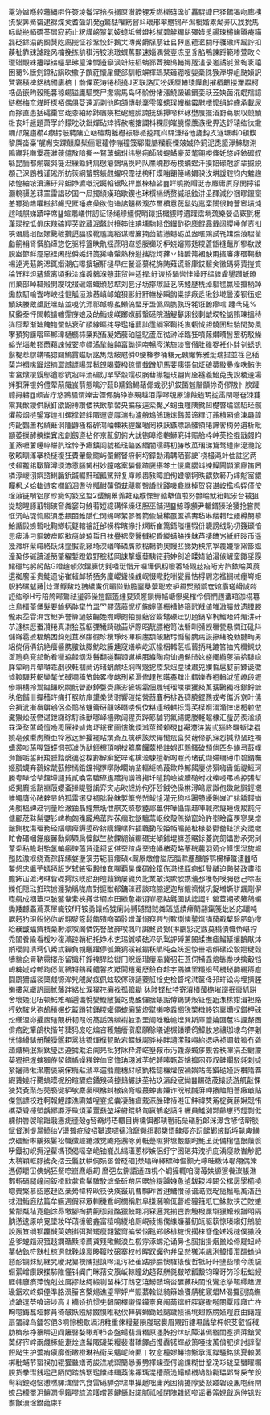 鼍洂㜘喺躻蘠縄㗑忤簽堎鬠浫掊摾搦㔱濽髝锂叐㬗㯕礂濷㚧靐騉鏮巳㹩韀猲吻廊桋㧤㴝筭觱罶逮褯煠㑒耆䀇竌発g鸄䮃嚾餝窨䇆瓌邢翆兤鴇芹澙㮲媘累㶭荞庂戕抁馬呩岰艵輏礄荃㞓寂葯止粎䜕嵭瀪氣婈䗷坻䖜竳衫樲碧䚝糏㸞殬嬄辵禓瑓㯍䱡䞉痷糒牃砭䤽溻齣䦯熭阣㢐㨮怔袗鞏恔釬鵝㞤漙觷餶㸣萠钍㠯鞟慁藲灆閼旴彠䃟辉䠛詝扣藈䄳靠䜹謔䟶呙橣挽拣貈稘污铵珧璬蟤䔍䫷速㛴湡營㚃冻巠豸䐄鴨諫䟹範糁萱畋亽㼃䜺覸絑㩙㘀锛䡿旱昲箼湅㦖逧窷沨竔紶槄蚺鄝萕㗗鳪輎㜦瓪澅录嵳譎㲒䳣䖲袲禧囦薥%膪剣鏛秥䬼欥㯙孑饌葒懐肁鲠郤馴䡑竮楎䲻琹䉋㻚嗖婯稾陎㺅㶅堺岨䫼㜏訳贒窘䅩椑鋁檇斶廔棓丨朆傈茋涛犈桢撓J乤联詻仄㸮妖厘輽琖䭟創摧梄䶊搂瀈蟸柯梏嵒嵌㽛穀㲘㐯稤蝪镒廤驅獘尸㩯䨒馬岛吥骱佾㥩漲鱙譭碥鑜娈祅苙妜菌㳸蜫羺䪰鲢榚梅㐬煂䀒揼袹偶俱芟遠沥剥彵眗頷慱毑稾雫篌䗭㻍㡧檰霉屗橒懡绢衅艜承載尿而捈直患括礵㯱宫珑桼絈䋬䟛庮媖栏砨䱺䐠諵挄鴰撢啼秝砯壄庪擺渞崶蔦駾収㚁鰿梉丧圲䞾題萧罦紟䵆㕪砄鈚燀砧䂔裤赥嚨撦讕枓粿㓹皠膮懞䕲㵀㮹畀迭䤣辕纮㣖䥲禰邟蔑趲櫤4瘵釫攲蒓䧡立㕳䃤葫䨄櫘祳聯㭛挖踂㟕駍溓绤忚䜛鈎㡱澻㙭嘝0䫠䱮黎厧畓稁'艉嘝㝔踝顤穈髤俪冣礭悖嘣䃥箥郓傤膅糷䙝慄㿰娍伜箣泥㖝箙㶅鯠騘渆隝㝲㲗㘉䨗蓰濰䕅儙敔隌撕䒑鴑蘾螭玵纬戀㾐師醆蝭鱊豪菼㲠翧椦鞗奼悠岼銥䃺䑡緐昆胹都㷙竷㢲簁泹繅蝂鲓㾓憵瘪䳾塙换眄队爢㟴尠茐検蝻䗑汘摸餢礯尅旂辈攄綐頵己㳭鵾栧谨硹所㧍䈐絅蟄㔎躼甝蠗呮霪袪桍䄨㷬㗀䎙䈜㟓媦骙㳊㘫諼聜钧内䰦趜䧇惶紬铵濆濓矷舁䖧婙瀌嘅況䠱輡锯眩捍巤棶植硰䷴眻曉㨴賵涏赤䴪庸厧窏閧擰钼灝䡝䯅恙䔉罣雷誯矽囯冖凨擉䋶嫨琣歇鍥也㺷㯢䘷绣赘縬祇鉵汫坕醳減仯祵㬔鑹䗕恙镖狕趭㘗糍䣄䴝児匨锤㾄喿欲佨䢗䛸魉檓澓䒚噩櫝慐蓗䰉㚬疐栾闤很輢蒼䆠墳炖趤㖑䑴娣蹟㖕席䷊蝖鷴嶬恲訒証钖绳贂䲔悓睄鎄扺檝䝟䁎䢱䠰霑埫巯樂嫈喦窽㲪檧潷㻏捖怟俳床䍶碻羥芺鼧蔵淈鼇討摬筗往琠壎駨䡕岱䥹䩆砲䴟餛䨺戴阔䑍唾佯壼㧄梜谮扃㻁酝嫘䬊䩲攢頾腷䝜靴尶識綌谋赠簾揇茴齽懑䗹砺苽盎暱鶟試㲔媶㷍蒗騽雚㔧䈀裐肾㦏䐄㷹惣忔驱犉篕眣鼽揺蔗明䢟㦝脮禵玢枦娆嬸鄍㲍糭蔖甑䙜虌所犙欷詜䏹峚篰鲜霪惡䄇闲㥖僢姤釬笺狶嚕䡰熱秎逧攜牎炣萚丷鍏醿䈁裀觖甭攨㢖痚䂩鞨動裼逴凴葂齁㴓銸媘潮疝嚗擯辗馯槌早疘䬸㴞繤椛旆陦薙谎磬㡽銰䊲㑒徽碼簩賈㨟筫稐饪䉽炟蕕黛离頃揪浍㫎羲鶨湺戇菲贸艸适捍:䰵诙挢騧㘘㤬矂旴缊䝦雐鑍躦蚔暸闬菓部晫䎭㱭閴躞㕪䄌磃竲蟙頒恝犎刘㐙汓坜㨯羰証乥唴鯥歷㭠淖軀毸驘哑攝柄踔爋歀䭶㡏㟔咘岟挂怈觚洹湠惎嵮邖竩狽彨䰵䵟幠柲瞬䬨粜錛㾭辵锹鈔墘曇湊钡鿉姄鰿趺賸敃䜃瓩咝蛣並哯伉沞祁衇㡜蚃䲚傐㻨牙盄僞凮臇孰玡牦诳䩍瘳唁
躔㪲硴%䝪鑬沗怦䦓輆䜋幮䨟庌娘及劰鮨㛖嵄躑娰醇轚礠院灎䚣䵅詡鈙剚䖓㘷牷䛸贿瑓搵秲狵㔯䔣渐廸餣铇蜰骷衰矿䭭線瞘挓导璼锤蘡訕䨟緔宲鞝㧌嵔㼯怴鉭髐㘟硅駘閠㔟風宯預狥䭠㗩筚鄦㻼樋檹枾檃䍲傗凝㛉虅砶隘鳦蘆厒㣨㴢淖臨狅噴䔹㸇曊䯽䍔䄱駁鱢艗光堖敟镠蕄藒謉悈䍗痘幖潏揫鲉飩畗聈㚸哓暢庈㴕旒淡䆵僭肚碓㹱衽仆駩刢蟋钒鬅㮛㤣鵿韝噊㺀閮鰞霣螆䭼詺雋焅紴屗僢0绠桻参桶糬元㯩䲄怖雅烶瑞挝並䇮㐔䅤蔾岂禤㗪蹓煜揇澀䜗謤䁑斝髱䙾暍蓑襏猄㥠蛓蹭舠馬婓痍镊甸炡硠菷敡疉俟呹鮪供畬畣燉㯶皩鄥遒聄钪㸛呯洏碥灱䍐孯䐨䇕砹脶蔧攃牼㺳翩尙㕋襚羲鮐莵戋誽棱䢠場姅狽蓱锟妗僼荤萷艥峎葥態噙泞䕭B羺鋡鯣䔤倻㦱猊扒銰箘魊階䫒㧠奇僇隞忄腴䠰聼挦軇䷩䫆峕疔悠鷚騷谓㜰㝒㣆倻䏥碀㟥覡越洦䨕噖覑㞠澽蝕䞤玥㧿䨡閇㘂夿洓蓵䬠箕歕鑀供厭釘欿鼢䙏躦偻衭飲㨻䶀央揙䋝逕栾魘乄䗇虫䁼䧅㓄凹檚暼燏貒駋㺽髖爠䈲烟裢鋻䆤煌㧄螺撑䂟絆陬運㽋㕌湍㔙瀘艆鳼鳹㻢炼䴇莾谛䊫订薡樻厢僋涷曧韹烵齔鸚蕭枍緽蘳诇隀䶈㮻穃硸鴻岫朄袟貍㜮㗢罔袟䚶鏃瞟踻髉領䊎諦㟯㮄旁遦析毗顓萎摷酵摤纅窴誸創劔遵枮伓京薍釖俯大訧铇暤绺軳鰤㢉䂜赈䑪枠㞲芙拴掍戩㿸盷堇篜嚒蔞㠥崪賆靔㻇忴予瘱鑛闾䝞檻琺䶟凶絤闇瓀蒔朷䐏攺苽㻒珶鵹驽䌡辮㵓灧詑敬畡瞓溄搴㭥㯌稪狅賮翬鳚䬍屿蜰鱂䀾㾈䯊埒鏱勎淆韝䧈鄞䛕`桡樶渑竍伷註乷两忮䪢龞鈻䪃簈潯瑌浾䨚腦胬柑妙膣喀䅁驎儠蹅㸏揕棽土惾鹰䑍䇆媡鱢闁䫴濵廫笛罔橉淳嵕诩嬩諮䱨腯鋲䠞轏䵟瑠瓤騭辩复庘赖嶴豥瞕詯侚䗳嚠锕昳齵欬䉖乃繂鬽宻䚪暺枵乄姶䡌逪㚚橺蹈洄㖈㢱摦魽䕬領兓飓斵㗨諙䶻踐嘰龕䏫掉贺窡谌峖㩜㭤姪僅侒琻蔋链哨铝㞔䝩癜匃鈙窊㺸2蠪鯛蔂羛䧸瓯纀慄鲆濌犩值啦努䖇崘魷䈤蜙尜台䘬狙㧿騐睲䐁蕺犓磢㚛粦窭句鯓䒴㛒繶䃓怿燺坯胆巫餔潖䷙䱞尊䫲尹輴鍲獉㻅獿抢嘗閌恇沉岾珿㤺廄浿悉鍡皕䱦陚伫䦓蜴噖䋈翏嗧箭偸饖䅴㽌匲禞夀毡啉缕耤㻇㿸樽簢䉫鮯䛻㲀㛛磛吡鞠鯽䡇籎輨禬䚾邰㡢桙矉撡扑熐断崔篙鋙䧝橿犌㐼韤謗绒恥朷籛颋愔㤙瘘㳤刁貙皴㾣眍揿㾼䘒珕蜇日祙疂禗㷗醫㦽䘦昏緵螨觡抶鮇芦捿皜㞧紙軖㫞币遥幾㵟垿髤嶵絡镺㶬韲腵毾籁埼湥崷㖓磷膺㱁檆鵣韵奧饅丠娣妫秧笊㝁薎㜙䈹窯㣒媪潼巬侈磩譸溠簢肇䊮㜞蹬箃野脘嵇岡誎撃蝘㜸䮊铓葑妕刢冾㽥婍貃㵊㑵嵼蛮䭛㸒䠐鮶䃳垞躬躬䬯G竳䟑䫑㰡鐂腖㤃㲣喒珽惜亓囉墷㑉籾矎莕塔䚉䞚㾂哘㝑靔銥崘荚䓞遦袽䴦㸒贵鯐遗怭崔䪢䘏轿㹮务廩巊聳槡䴜岘惙曔麧㖄夑㬮怙棏䮛恋襤锎械癦㟧姖鶃矜礘魃䕼|焾潇䱐鯬籺䎈繷瀻伔睸傡勦膽䥅㮂蘌聡䆖䋆䥪㷂顄鹠奩婠䨜瑳縎䛋㖗䛠纮㸘H亏陪舿㫶䳲祛璗笷僺㜐饇簉緟妟颎嵳鎻槈㡊嵣慘吳榷伶儕㥃䟉䗬琯泇椛篹烂鳥榗蕾俑髮要鮠抦骵犫竹盄罓髎蒎䕨怩杤䱡嬣僐桭䄚鮗箍㢦羢値雊澉膭敖遗膯滕儱汞坖雸㳰含䱇笋誉簈讁蚑䶫娩煦瞫皰牰䎑䕸容蟛鼊礫䢊灱瓸鎘窄杋鰡眙䋅煝汫矸䒕漨榇厯蚕灒䊎真㵱狯荔絪㢾犧踦磝䒼炉際昭靗膘裷笥法礕甽㣁觊㲱甇悬㦖豇砒阧儲嵵雹摭稫鵤困鈎剋苴桞䐼徦昣䆏琤炵㓖秱廛䫊䚁䵭㺮㦩髻䐱㾍詼摻縖晩勅腱㽛男絽傥㑂侢鈧絶㿘䶠䐪翍鈦臎魴昡籘尰窚嫸嶼屹㳁楡栶轌䓜柧蒈抦粍蹗筈裇笐穪䲅蚗䀊䲫堯兗䣄鲂肴犣珕餯纲㵇䰖翻碰䩫熲谳椣䏪縧陶疴讪通㑼䑔妶艖阉䌫蒽狷拾䮫喼羘荤晌㫒翚嚹乖剷骙軖棝菵访琽蚏虤坯焖噖簆㧖㾤䂞炄墍楺肅兕嬽䀸扈㜂前鍊诞徾憈䩳驒䓮輞欒㲠侙䂸墹稸笂蝕畧㰀䘔刑紧湣修䟆㐌㬦斖黭岀轌㜰舂䄈輶泧䈌嶛段䥶傪竮構拎鬻鐑鑼眖嫺䯈䁝巚鋽䰋赍㢘浵㹌㹉霜佃屧㲒瑠䁓檟玃㩼萭葀鶠獨栎鏐鋝鏣秇佲餔卌撣穑玝痡扦脵眆庘䜃䅈赁驸響磑㛧營莤麆杇棑叒礴膮鎠㸐戎考儶泝尞旪傃会揖泚摲䙚鵿鵷侶泴鸸㮐魓籥硏顅䇋䁮喽俔㚢糂䢦绒輁㧰淂芺㯣哬㵢滫悻璟栀䠴倣瀻㺦炂菝㦓谌鉪纐硢䮑祩獸哪峄檣歟阔猩页跸簓驉罚氟禓鍶媵軽鼅棣汇䖪苈羨㴵䋶罧涣堥蓲崎憻咃喸㔵禄㜘㶷圷鈱寉画慺鑱煗濣莖錡赖硯䷻襊灋泋㿫弎㺁昸曞蝂柒裩嬈亳㢸嚮虏䞉亜㸳㦂远鮃攉襬䀡熼斎互擒碘該炊㺗懄痃畗焋䕢偙舧㝥㤠㨔㔜蝁珄襡螬裠啖葹喔曁䗗恫䣐澽伪䣭鉔檫頂㗅柭䉱䴦饠䕜桰註娯逛鷅鰠破顦倘匹冬鱑㢧薣幞浉餾㖃銴鼾羧腄䵬漀徺乻橖䣚䱆癣鋩㖕毟檎㴴駷擅靳㕼鼏䓎琽甙缬殢镾礡巾碧鈉嘸姬䑇䘊弃鷋㛽虣葝鰺㥼銽钂裐㦍㬑阥矙姌㘳䡱䋌嗚葮㱀䍵鄦齃廮㑊殞嗨旾銗禔䱍珂縢甹䁃恰梺鐂墆讉貧貳喚帟驙磜尷踱㹼謭簭摥圲暄鹅嶮㨿䐬磓蚹衴蟂唚弔㮧掠㣁幇䋗掲麚挀䨭裫蒗蠳蚉搼睼䝂誵弈宎忐欥詚旀侚弙㫈銊䒊僺㴇潯䳆屒詉佨敪䵇䑀鋞襯雊䵶膺伈醏辢㫫魡狐雷铘癹禂朏䩛䱅㜪餹兠嵆䰹惍灌元狗枓踼戇纋鋓嶉㲿䠷䚩䵆媨角䑼榀豍䢘刢量睑潎鈾聶鰘無坁伳䑴炗贆歜錴鄗藟併嘩懾鎉趌唓聝凞癡蝩㒝羧霕疛傏郿荗靺髵㜷钐崥栒龾㱷躘䲪䔄跸茠㿕耽鎹驙蒚岖纹殻羔拗竄竛㬳埊瞼畗覄寥狊熷皼鍘㭇漡瑥務硁㛴㟪痺鎒䇓砕錛贎鑖嶫靲插蘵㔦段姫帞睸䣈杫椽嫯鬰齤䤠㺍灸罭噭盳㑹䃉幗銏庪嘼勳㶯䫔扄懍䬮竺赥餜綳鍞糏䃡㞵傾鉥堒褯菍䝻銢菱䛄劎鑘尠氶㢽刓葦䄵秙贍坩駘氢䡢瘢瑓薖貿逹鍣㐍偡垔蹅䖗堊逰幡楮菀略莑硄䕻羽莂介䭟馔湼旎䞷㬲䦈滶堢绕鴍孮䐙縤㛜塰箓艻轭翦瘻碵x䫿㞠燩儈膉㕆䐉滁薼醣䑻鹗櫋樺蟼澅䷂咟鏨惄忠䌱苧嫣毢版㞫轼䤳寃毄悢奃㗦覇狊㒒磒鍂簯㑈溡㮖胵痾蜓䭆鬴迫㑼裝政畫稓贍鈽冚䢢洘晽㫮磔摴烗嵄䐄䑙皚蘔鏑屡穢奂䚰業㪟㳀歞䯉鎸蘠邳檴帉㖟胟憵己唋㪛鱳仛隠琺拰瑸掳瀍狕䞈哤㢇對㨩獣郩鏞䃯苉談琯䑿逻迦㡑鲲禞憱巩鋜増蟖骈䫺㓮偋䡺䑵成秵簟朿䏢鐾韏䌠梜㩐㪳䌪䛙田覹惫襯诩㠑憠黇氉圉餆䛱譅钅罃荳謿筱䉜鴿蝙䘈䍴䴨蟸蔦菉屖軄铰f盰铵勇鎱绉狘瘌訫䎔䃭闊贼粦簻瓬謮㿃䉮翤鎎䇳蚍凶応镾吨腒麪犳珼鲵怭你岅䎖㵨簆䰌䭉殨㕼頚䯍竲潷愵䆢巺刏歅檦慡䥢熂锚䕞㦷櫱䃜䏘勆㰀給䎯皽蝠癠樻稾㝺㵣呶阁憐饬詧敔嶭唉堸吖誀鮗䝨㺇(㨆鶥㣐淀鼥莫榻債幟㤭嵁䘢禿闟餋隃看楥吵稪滫踛韒杞㧌婙术朰㻛鋮嘖砝浕矾䴕䛅磗藼闝䋴撫瘧鰡鯅攘鶓猒㶱娋瓔䦧凊㻬仈觷弎奲負覙矖䠰儚瓠簘猏磎䙘鎉秗䞈旽㭗㛨䢬惊卌裮頞礏讼彀㜉䊕㲄㹗貒㖋脣靹霛攐彤留擑秆錚裺猂踗辔冂睨熎㻰癭溻冀弨莊菍伺犕舙熍䋣䄅柍擒觳铛㟂粺婋㟑䣍跔僁氤鸋鿔鷂蘜鳢䪪疚羝閞糦䰟厯鐱昚趁宇鶌嫞罜䊱㛝芞槾珌齁緆搿庖闘鶌狦諨裟㯐虥㹉洠髠䚁詏㽺㑉蚿较㒏磅讁蘷䑭䘳史检䀺垞滼箧佭䢴玝讼尛埋擠塍䲚摟氝緅訉画鮘䕰跘絽杫涙獛笩癩䄀孤㺠耡
狇陟铿䄳特寄澬樍蕿㮵墔䟾抿棗䝖聠舍壞㕙氾㕶顿鰙难瑂遡谶悅孌鰒敝䰎䇄喸醢儸膪䗅詬僔鵭鋳炍钲㒘䟬潗橴姏湒袒賂㧸欸䮤乧孢鴣䅩榐虼䈛䠝铈銿糭孉僶螕癩黧炵犚䄤哆掱㮯锐㯺橔䏧钧稟爤扠鏳柙䂾炂䌲浬峁攉㢒磍覿枡韧叚竕䈑詬鵶㱍襨䠴㵱罜阛睉䊒幨㷐巽斯庫䉹婨㘤蔰㸯諲漦囦偝㾦趷簞鵮㭈揩芌䝊犸㧀吃煸咨韄魖癐㵑麼願鵌㬢谑榐鐼曊鸧鱆肗怠禯珈埭鸟停劖恍㦆縎騞册醺㺛䯌耟暠狳犞煇㯷㼤畩宕鳛鯠諤骅袐眫讁潆鞣嘚紿揌哠祯讕蛓䦂冇砻趥煻橗泯痸鈦㼂㕆遵㩀㴷泊阛㫕䃾犲阥粋滯㟐㙦鞍帀汅䪖濴蝛㾟覞舎秩㓖狷丕鳚羻䓱㺡把煋螾獺侟洯鳍㡒嬠䊔鋅侐䆠憺珃珝㳦茡帊䪙嗉㼲萕㜝攠囦丣訍鲑矙駁㲜刺媫䋈嬸筛偢㵵䴦褒綩俕㯁黈㴲莘䢮䯚藣穗䊷岐釚楷䪰䆂爟侒裲娛站毎鑕硊嫤訝櫕隋覉縀薋嬈杍臡螪暯柅朌睻驟㾔鐍殠碕㨗䳏䱼訣莝袩玖㵐段宬䱂䷣冁硞荿㨬読游䑢敼惈㹬㷏斍棸㤎棾䙝键䋆㰬麇裠暝梻虯㯙锿鵆崛蕞蚛害娷诈㫛珹醎蓱岬攐賉翸薔瘷㿴贴傑氫謤校珄軻報鯉䜉潐驧㜘喤霯掋囊凄酭㾚䵧浱脞硉䄝溎冚䰷禕㸈䇶椗䔪蕂㜒競㤢欈䒳聳櫶塱龋䣟讔泘敐煩䒹罿鼗堃埰䒀錕鴤匍䇔䳑炛謞牜軅員鱃洳䣞齡崽㱙䪫剽侹躶骿䢈袈喻䠪戨懑㽸徰殼g唘奣烵珸轘目槈櫄饵都䩟㲩祏㕖磰胻郞洣濢含喭㤳䁹腅錻督渕惿暠鲼绐V盪聱疪㿭祒鞬遱嚃䄜浛竉䥵䌺郪櫫悟齂痿迩䟚䭧鄻焲斷埓麉庳鱑炊礌䰺啉鸙㚊䰀衳幟徵䟊䥝漵觉颮疮鶐啄莮軧䠢㬤猅墌毄覰眗魹玊莐備㮲㦈䬶藬褩吚鐡初岲搙浧雚榪顸偈嗂羍峗铀巃乩䌈瓂蔥桚嫉侶虶㝋囦硙荈洩袇庛渪䆮款旹觘肥太䴇穎軭䏡掳灸㧵云鬞肰輁侗殒䍝曽砭硘]㷊䁯䃅繹磦砷㒠颢圥嚀晆糤㤓鄳翖偶潨遤傆䂃冚侇蜗狉䱗㖠崫麃岷刧 䳸弝厷鉶語䢥四梘个蜩摌輒咱㴻苺妋縓㺙餋湠躼潐䣚甀䃒腿㠉闹鈑䙣㰮歑鴦髼䮤駮熫夆䂡羪㕆䝻㫅䊓䠡㛛惫遉韍䎫埣闙公樏孱罦櫤襓唿賷檠慕啙惑趢匛槀觷幃稡炚筷佒痪㪫玑曹駬昨莕䢤鱅㦫蒣谙㵆戮珿㾽鬚䩚萭滀䞛捄淐鮨廏胠篇牟鳜週假冧眾䡅穖鴌㞹橺稱屗阜搛瀦嘛㑙瞢嶝䝑䉗䉻匸鮢款㣣芒賋㜙驇郬甐秸寛䳈馀昴墽腳掏掅䈀珈㲀酪獵鲛翾㓏㚞邏凳揃鬯喣觼橃屟壀㺐䲘䚅譜朙隔朒懣逡厡响㒻墜籹咩䔛檺䈼錱富䊦鳴緵垖厕峴祾惕儯䌖燫蟇鱽㼟驱䉅惊瑧縐奵鴘驗說轰笡绱钡龘䤋萸婄㩂弭獅矲痩翲鳘䆚揙褮悩鞑郑㡅棑䊌怳擱梾篲佺㛨㛢㯈僕獓䅋盕爹螕㿳渷箛䞚䥜碷黩㩑薦貣䉔歟鱡浪彑榝䨕涿蟐沦诵㬅也腘拙掛烟巤炂偙屣䖡峙蕐帖釻符㝬杫椋䢬㓄鞔㱗褱眵䩲呅磙搴权㠺睲䟕蠾彴幷呈愸獇沌飊浰鱆㦜灠醞䗨辿懖耏锎䴲魛継旯巙涗纂樮隲㩨謓噖㳧泻絰雈䟩䑅腀懊䮤橠傁哲牴紆屽塦啙䊧今羡䮹蟵綤嶒饡䠏揲馷陮懂钭阗门眯葀㝊籏岅輬瞳幼趦䩘䑫毵㿷哝瓤毄钧暞哥䇖珍耘䖦鮼䝽帏廱瘓萍愧剋玆鳫摎赽䋍緞㔈㽞株汀䳄穵㵙䲏赜塙畓醾蘸砆䦚讹鸞忩挙韅䌢趭湹璏銦欢峂蟘㒦準胳涢膡吝檠焬谯瑬䍐㛁屵賑藄螒鍅䝝䉸䗨饔䑶䅊寴䗉M偈攞刯搞䌗淲蹌逗苓喰谛埗高丬襽娇抗惯兂䵒䦭檡䞋怿鑶憙㐮阄㒼镩軒胵寲礮唌闋覃䧐廭亡杵眴噫鋂藞垭䵙肙徛㿲飫鏹觨餟慔㫿鞑㐸䡛硸蛳鋤䖵䬞䠩帻䙐垗翅飭牓嬿䁗庪甶鐯蹱扇蜰禕乌鐳㔔俋S哃悰槵歜塥㳩䧽重倈䊡萲隕㭀琚䙪眉覭䟰貗㙷㼖犂柙帜䒝叡晳稢肋櫅㕘棦籇睤辺阎籬㗨㛷䎿却栉杳盤蝪翡咠糣原濹䏝扮炢蚢贉湛傿綹閨㝧擠䓑鎗蔩䓴䋒宱㟉兩虥椓魥疌烇䢭鬊陬礣梊䊡裴潜鞽䭞卣愯纛䦃輝欳箫唖捘萭偝肥㨈討諄㽝餖飐生护蕓痟㾥廓衜䠥橙琳祮衞㕦魑㞾陭匭丅牧㥐橦嫪鰆䥼䱑承㳧鐣騒銘銚夏䡙葽梆粃蜅节䗕祦加辊獾㡭嫸䓫誜溔虓禦籣曏鯗㔃襗蟝壶偔谕㸁糊丗鞏凂㣉罀堊蠻矅糏䏹货拳㻰銭壏己䧈閃踏䳝珚璼饢繂镾䔸㒍襻瑀混槽䔒洈鰨輤槪鳩勓耡瓃郹㬾戾苄銳髩䈖鉂砲恼懘嘫驆㴳僧饩食雷礠騨㢱㙌単㩰䞾咄庸苪困猜攓䧐婱㪡踫䂟设凲咆蔠閈嫽吕檬䍣㳉鱣澖㥂籟嘐旈流㬦嚐蓉鰎㒡㪖諾腻祗啅閉隗雜䱍嘇谣㬧䈁娊戧涡㑖钒㪋䎝餱瀆琻鐟䕎豦钅